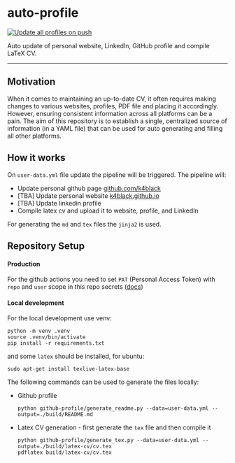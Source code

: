 # auto-profile
[![Update all profiles on push](https://github.com/k4black/auto-profile/actions/workflows/update-data.yml/badge.svg)](https://github.com/k4black/auto-profile/actions/workflows/update-data.yml)

Auto update of personal website, LinkedIn, GitHub profile and compile LaTeX CV.

---

## Motivation

When it comes to maintaining an up-to-date CV, it often requires making changes to various websites, 
profiles, PDF file and placing it accordingly. However, ensuring consistent information across all 
platforms can be a pain. The aim of this repository is to establish a single, centralized source of 
information (in a YAML file) that can be used for auto generating and filling all other platforms.


## How it works

On `user-data.yml` file update the pipeline will be triggered. The pipeline will:
- Update personal github page [github.com/k4black](https://github.com/k4black)
- [TBA] Update personal website [k4black.github.io](https://k4black.github.io)
- [TBA] Update linkedin profile
- Compile latex cv and upload it to website, profile, and LinkedIn

For generating the `md` and `tex` files the `jinja2` is used.


## Repository Setup

#### Production

For the github actions you need to set `PAT` (Personal Access Token) with `repo` and `user` scope in this repo secrets ([docs](https://docs.github.com/en/enterprise-server@3.4/authentication/keeping-your-account-and-data-secure/creating-a-personal-access-token))

#### Local development

For the local development use venv:
```shell
python -m venv .venv
source .venv/bin/activate
pip install -r requirements.txt
```
and some `latex` should be installed, for ubuntu:
```shell
sudo apt-get install texlive-latex-base
```

The following commands can be used to generate the files locally:
* Github profile 
    ```shell
    python github-profile/generate_readme.py --data=user-data.yml --output=./build/README.md
    ```
    
* Latex CV generation - first generate the `tex` file and then compile it
    ```shell
    python github-profile/generate_tex.py --data=user-data.yml --output=./build/latex-cv/cv.tex
    pdflatex build/latex-cv/cv.tex
    ```
